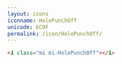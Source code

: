 ```yaml
---
layout: icons
iconname: HolePunchOff
unicode: EC0F
permalink: /icon/HolePunchOff/
---
```


``` html
<i class="mi mi-HolePunchOff"></i>
```
